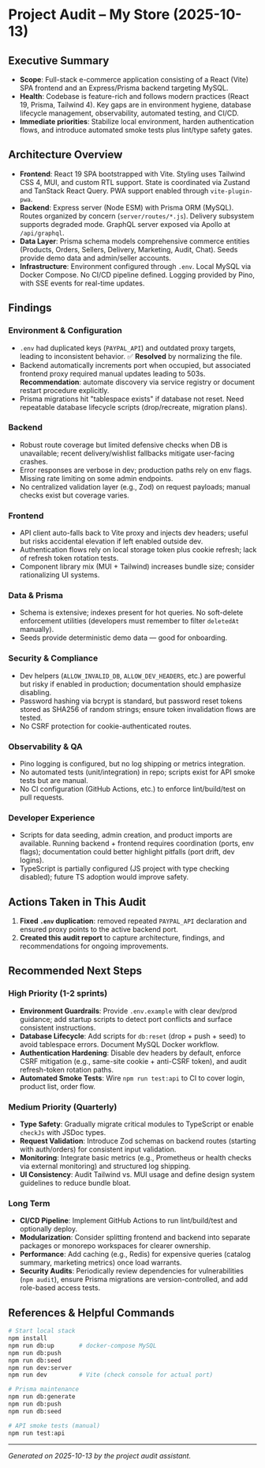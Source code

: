 # Project Audit – My Store (2025-10-13)

## Executive Summary
- **Scope**: Full-stack e-commerce application consisting of a React (Vite) SPA frontend and an Express/Prisma backend targeting MySQL.
- **Health**: Codebase is feature-rich and follows modern practices (React 19, Prisma, Tailwind 4). Key gaps are in environment hygiene, database lifecycle management, observability, automated testing, and CI/CD.
- **Immediate priorities**: Stabilize local environment, harden authentication flows, and introduce automated smoke tests plus lint/type safety gates.

## Architecture Overview
- **Frontend**: React 19 SPA bootstrapped with Vite. Styling uses Tailwind CSS 4, MUI, and custom RTL support. State is coordinated via Zustand and TanStack React Query. PWA support enabled through `vite-plugin-pwa`.
- **Backend**: Express server (Node ESM) with Prisma ORM (MySQL). Routes organized by concern (`server/routes/*.js`). Delivery subsystem supports degraded mode. GraphQL server exposed via Apollo at `/api/graphql`.
- **Data Layer**: Prisma schema models comprehensive commerce entities (Products, Orders, Sellers, Delivery, Marketing, Audit, Chat). Seeds provide demo data and admin/seller accounts.
- **Infrastructure**: Environment configured through `.env`. Local MySQL via Docker Compose. No CI/CD pipeline defined. Logging provided by Pino, with SSE events for real-time updates.

## Findings
### Environment & Configuration
- `.env` had duplicated keys (`PAYPAL_API`) and outdated proxy targets, leading to inconsistent behavior. ✅ **Resolved** by normalizing the file.
- Backend automatically increments port when occupied, but associated frontend proxy required manual updates leading to 503s. **Recommendation**: automate discovery via service registry or document restart procedure explicitly.
- Prisma migrations hit "tablespace exists" if database not reset. Need repeatable database lifecycle scripts (drop/recreate, migration plans).

### Backend
- Robust route coverage but limited defensive checks when DB is unavailable; recent delivery/wishlist fallbacks mitigate user-facing crashes.
- Error responses are verbose in dev; production paths rely on env flags. Missing rate limiting on some admin endpoints.
- No centralized validation layer (e.g., Zod) on request payloads; manual checks exist but coverage varies.

### Frontend
- API client auto-falls back to Vite proxy and injects dev headers; useful but risks accidental elevation if left enabled outside dev.
- Authentication flows rely on local storage token plus cookie refresh; lack of refresh token rotation tests.
- Component library mix (MUI + Tailwind) increases bundle size; consider rationalizing UI systems.

### Data & Prisma
- Schema is extensive; indexes present for hot queries. No soft-delete enforcement utilities (developers must remember to filter `deletedAt` manually).
- Seeds provide deterministic demo data — good for onboarding.

### Security & Compliance
- Dev helpers (`ALLOW_INVALID_DB`, `ALLOW_DEV_HEADERS`, etc.) are powerful but risky if enabled in production; documentation should emphasize disabling.
- Password hashing via bcrypt is standard, but password reset tokens stored as SHA256 of random strings; ensure token invalidation flows are tested.
- No CSRF protection for cookie-authenticated routes.

### Observability & QA
- Pino logging is configured, but no log shipping or metrics integration.
- No automated tests (unit/integration) in repo; scripts exist for API smoke tests but are manual.
- No CI configuration (GitHub Actions, etc.) to enforce lint/build/test on pull requests.

### Developer Experience
- Scripts for data seeding, admin creation, and product imports are available. Running backend + frontend requires coordination (ports, env flags); documentation could better highlight pitfalls (port drift, dev logins).
- TypeScript is partially configured (JS project with type checking disabled); future TS adoption would improve safety.

## Actions Taken in This Audit
1. **Fixed `.env` duplication**: removed repeated `PAYPAL_API` declaration and ensured proxy points to the active backend port.
2. **Created this audit report** to capture architecture, findings, and recommendations for ongoing improvements.

## Recommended Next Steps
### High Priority (1-2 sprints)
- **Environment Guardrails**: Provide `.env.example` with clear dev/prod guidance; add startup scripts to detect port conflicts and surface consistent instructions.
- **Database Lifecycle**: Add scripts for `db:reset` (drop + push + seed) to avoid tablespace errors. Document MySQL Docker workflow.
- **Authentication Hardening**: Disable dev headers by default, enforce CSRF mitigation (e.g., same-site cookie + anti-CSRF token), and audit refresh-token rotation paths.
- **Automated Smoke Tests**: Wire `npm run test:api` to CI to cover login, product list, order flow.

### Medium Priority (Quarterly)
- **Type Safety**: Gradually migrate critical modules to TypeScript or enable `checkJs` with JSDoc types.
- **Request Validation**: Introduce Zod schemas on backend routes (starting with auth/orders) for consistent input validation.
- **Monitoring**: Integrate basic metrics (e.g., Prometheus or health checks via external monitoring) and structured log shipping.
- **UI Consistency**: Audit Tailwind vs. MUI usage and define design system guidelines to reduce bundle bloat.

### Long Term
- **CI/CD Pipeline**: Implement GitHub Actions to run lint/build/test and optionally deploy.
- **Modularization**: Consider splitting frontend and backend into separate packages or monorepo workspaces for clearer ownership.
- **Performance**: Add caching (e.g., Redis) for expensive queries (catalog summary, marketing metrics) once load warrants.
- **Security Audits**: Periodically review dependencies for vulnerabilities (`npm audit`), ensure Prisma migrations are version-controlled, and add role-based access tests.

## References & Helpful Commands
```bash
# Start local stack
npm install
npm run db:up       # docker-compose MySQL
npm run db:push
npm run db:seed
npm run dev:server
npm run dev         # Vite (check console for actual port)

# Prisma maintenance
npm run db:generate
npm run db:push
npm run db:seed

# API smoke tests (manual)
npm run test:api
```

---
*Generated on 2025-10-13 by the project audit assistant.*
